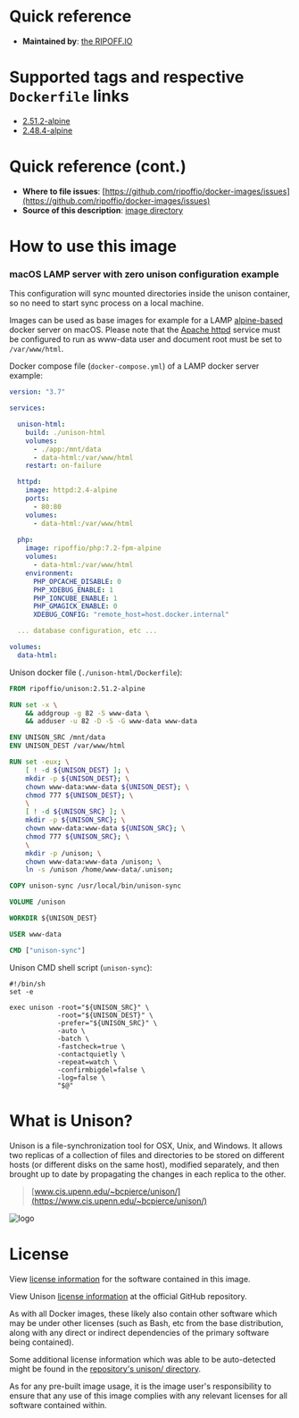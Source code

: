 # Quick reference

- **Maintained by**: [the RIPOFF.IO](https://github.com/ripoffio)

# Supported tags and respective `Dockerfile` links

- [2.51.2-alpine](https://github.com/ripoffio/docker-images/blob/master/unison/2.51.2-alpine/Dockerfile)
- [2.48.4-alpine](https://github.com/ripoffio/docker-images/blob/master/unison/2.48.4-alpine/Dockerfile)

# Quick reference (cont.)

- **Where to file issues**: [https://github.com/ripoffio/docker-images/issues](https://github.com/ripoffio/docker-images/issues)
- **Source of this description**: [image directory](https://github.com/ripoffio/docker-images/tree/master/unison)

# How to use this image

### macOS LAMP server with zero unison configuration example

This configuration will sync mounted directories inside the unison container, so no need to start sync process on a local machine. 

Images can be used as base images for example for a LAMP [alpine-based](https://hub.docker.com/_/alpine) docker server on macOS. Please note that the [Apache httpd](https://hub.docker.com/_/httpd) service must be configured to run as www-data user and document root must be set to `/var/www/html`.  

Docker compose file (`docker-compose.yml`) of a LAMP docker server example:
```yaml
version: "3.7"

services:

  unison-html:
    build: ./unison-html
    volumes:
      - ./app:/mnt/data
      - data-html:/var/www/html
    restart: on-failure

  httpd:
    image: httpd:2.4-alpine
    ports:
      - 80:80
    volumes:
      - data-html:/var/www/html
  
  php:
    image: ripoffio/php:7.2-fpm-alpine
    volumes:
      - data-html:/var/www/html
    environment:
      PHP_OPCACHE_DISABLE: 0
      PHP_XDEBUG_ENABLE: 1
      PHP_IONCUBE_ENABLE: 1
      PHP_GMAGICK_ENABLE: 0
      XDEBUG_CONFIG: "remote_host=host.docker.internal"

  ... database configuration, etc ...

volumes:
  data-html:
```

Unison docker file (`./unison-html/Dockerfile`):

```dockerfile
FROM ripoffio/unison:2.51.2-alpine

RUN set -x \
	&& addgroup -g 82 -S www-data \
	&& adduser -u 82 -D -S -G www-data www-data

ENV UNISON_SRC /mnt/data
ENV UNISON_DEST /var/www/html

RUN set -eux; \
	[ ! -d ${UNISON_DEST} ]; \
	mkdir -p ${UNISON_DEST}; \
	chown www-data:www-data ${UNISON_DEST}; \
	chmod 777 ${UNISON_DEST}; \
	\
   	[ ! -d ${UNISON_SRC} ]; \
    mkdir -p ${UNISON_SRC}; \
    chown www-data:www-data ${UNISON_SRC}; \
    chmod 777 ${UNISON_SRC}; \
	\
    mkdir -p /unison; \
    chown www-data:www-data /unison; \
    ln -s /unison /home/www-data/.unison;

COPY unison-sync /usr/local/bin/unison-sync

VOLUME /unison

WORKDIR ${UNISON_DEST}

USER www-data

CMD ["unison-sync"]
```

Unison CMD shell script (`unison-sync`):

```shell script
#!/bin/sh
set -e

exec unison -root="${UNISON_SRC}" \
            -root="${UNISON_DEST}" \
            -prefer="${UNISON_SRC}" \
            -auto \
            -batch \
            -fastcheck=true \
            -contactquietly \
            -repeat=watch \
            -confirmbigdel=false \
            -log=false \
            "$@"
```

# What is Unison?

Unison is a file-synchronization tool for OSX, Unix, and Windows. It allows two replicas of a collection of files and directories to be stored on different hosts (or different disks on the same host), modified separately, and then brought up to date by propagating the changes in each replica to the other.

> [www.cis.upenn.edu/~bcpierce/unison/](https://www.cis.upenn.edu/~bcpierce/unison/)

![logo](https://www.cis.upenn.edu/~bcpierce/unison/Unison.gif)

# License

View [license information](https://github.com/ripoffio/docker-images/blob/master/LICENSE) for the software contained in this image.

View Unison [license information](https://github.com/bcpierce00/unison/blob/master/LICENSE) at the official GitHub repository.

As with all Docker images, these likely also contain other software which may be under other licenses (such as Bash, etc from the base distribution, along with any direct or indirect dependencies of the primary software being contained).

Some additional license information which was able to be auto-detected might be found in the [repository's unison/ directory](https://github.com/ripoffio/docker-images/tree/master/unison).

As for any pre-built image usage, it is the image user's responsibility to ensure that any use of this image complies with any relevant licenses for all software contained within.
